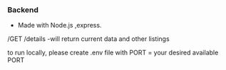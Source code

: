 ### Backend
- Made with Node.js ,express.

/GET   /details 
-will return current data and other listings

to run locally, please create .env file with PORT = your desired available PORT
